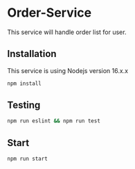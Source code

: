 # Order-Service

This service will handle order list for user.

## Installation

This service is using Nodejs version 16.x.x

```bash
npm install
```
## Testing

```bash
npm run eslint && npm run test
```

## Start

```bash
npm run start
```
